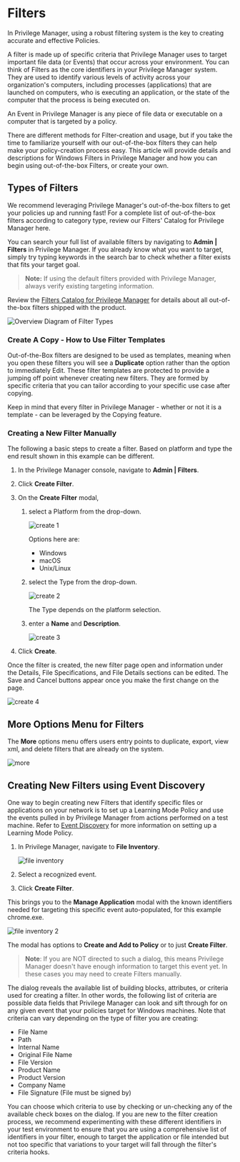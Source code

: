 [title]: # (Filters)
[tags]: # (overview)
[priority]: # (6)
# Filters

In Privilege Manager, using a robust filtering system is the key to creating accurate and effective Policies.

A filter is made up of specific criteria that Privilege Manager uses to target important file data (or Events) that occur across your environment. You can think of Filters as the core identifiers in your Privilege Manager system. They are used to identify various levels of activity across your organization's computers, including processes (applications) that are launched on computers, who is executing an application, or the state of the computer that the process is being executed on. 

An Event in Privilege Manager is any piece of file data or executable on a computer that is targeted by a policy.

There are different methods for Filter-creation and usage, but if you take the time to familiarize yourself with our out-of-the-box filters they can help make your policy-creation process easy. This article will provide details and descriptions for Windows Filters in Privilege Manager and how you can begin using out-of-the-box Filters, or create your own.

## Types of Filters

We recommend leveraging Privilege Manager's out-of-the-box filters to get your policies up and running fast! For a complete list of out-of-the-box filters according to category type, review our Filters' Catalog for Privilege Manager here.

You can search your full list of available filters by navigating to __Admin | Filters__ in Privilege Manager. If you already know what you want to target, simply try typing keywords in the search bar to check whether a filter exists that fits your target goal.

>**Note:** If using the default filters provided with Privilege Manager, always verify existing targeting information.

Review the [Filters Catalog for Privilege Manager](default-filters.md) for details about all out-of-the-box filters shipped with the product.

![Overview Diagram of Filter Types](images/policies.png)

### Create A Copy - How to Use Filter Templates

Out-of-the-Box filters are designed to be used as templates, meaning when you open these filters you will see a __Duplicate__ option rather than the option to immediately Edit. These filter templates are protected to provide a jumping off point whenever creating new filters. They are formed by specific criteria that you can tailor according to your specific use case after copying.

Keep in mind that every filter in Privilege Manager - whether or not it is a template - can be leveraged by the Copying feature.

### Creating a New Filter Manually

The following a basic steps to create a filter. Based on platform and type the end result shown in this example can be different.

1. In the Privilege Manager console, navigate to __Admin | Filters__.
1. Click __Create Filter__.
1. On the __Create Filter__ modal,

   1. select a Platform from the drop-down.

      ![create 1](images/create-1.png "Select the platform from the drop-down options")

      Options here are:
      * Windows
      * macOS
      * Unix/Linux
   1. select the Type from the drop-down.

      ![create 2](images/create-2.png "Select the filter type from the drop-down options")

      The Type depends on the platform selection.
   1. enter a __Name__ and __Description__.

      ![create 3](images/create-3.png "Enter a name and description")
1. Click __Create__.

Once the filter is created, the new filter page open and information under the Details, File Specifications, and File Details sections can be edited. The Save and Cancel buttons appear once you make the first change on the page.

![create 4](images/create-4.png "New Filter page")

## More Options Menu for Filters

The __More__ options menu offers users entry points to duplicate, export, view xml, and delete filters that are already on the system.

![more](images/more.png "More options menu for filters")

## Creating New Filters using Event Discovery

One way to begin creating new Filters that identify specific files or applications on your network is to set up a Learning Mode Policy and use the events pulled in by Privilege Manager from actions performed on a test machine. Refer to [Event Discovery](../../computer-groups/app-control/ac-event-discovery.md) for more information on setting up a Learning Mode Policy.

1. In Privilege Manager, navigate to __File Inventory__.

   ![file inventory](images/file-inventory.png "Using the File Inventory page to create a new filter based on discovered resources")
1. Select a recognized event.
1. Click __Create Filter__. 

This brings you to the __Manage Application__ modal with the known identifiers needed for targeting this specific event auto-populated, for this example chrome.exe.

   ![file inventory 2](images/file-inventory-2.png "Auto populated data based on event discovery")

The modal has options to __Create and Add to Policy__ or to just __Create Filter__.

>**Note**: If you are NOT directed to such a dialog, this means Privilege Manager doesn't have enough information to target this event yet. In these cases you may need to create Filters manually.

The dialog reveals the available list of building blocks, attributes, or criteria used for creating a filter. In other words, the following list of criteria are possible data fields that Privilege Manager can look and sift through for on any given event that your policies target for Windows machines. Note that criteria can vary depending on the type of filter you are creating:

* File Name
* Path
* Internal Name
* Original File Name
* File Version
* Product Name
* Product Version
* Company Name
* File Signature (File must be signed by)

You can choose which criteria to use by checking or un-checking any of the available check boxes on the dialog. If you are new to the filter creation process, we recommend experimenting with these different identifiers in your test environment to ensure that you are using a comprehensive list of identifiers in your filter, enough to target the application or file intended but not too specific that variations to your target will fall through the filter's criteria hooks.
